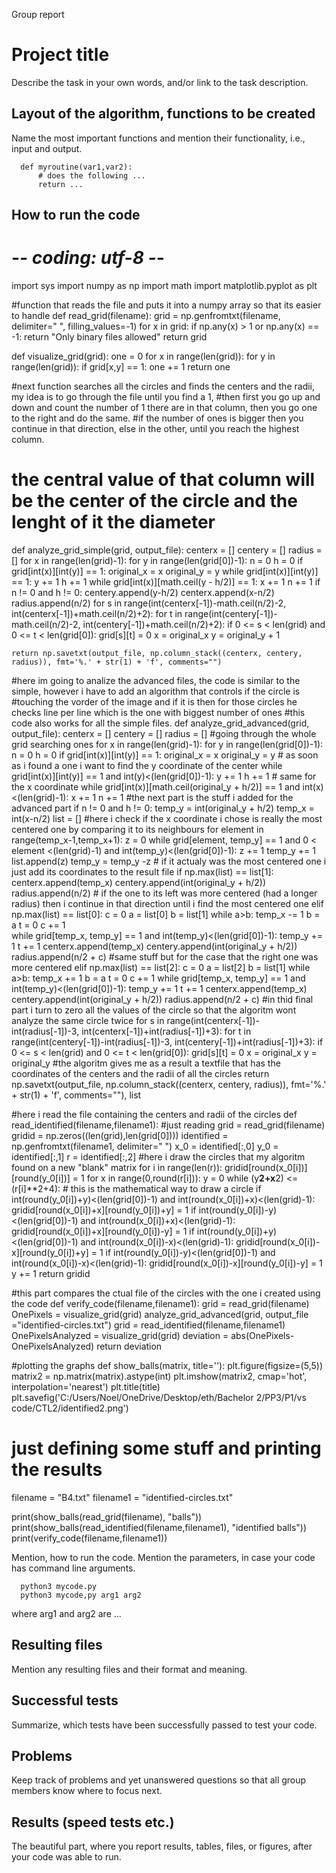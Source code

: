 Group report 

# Project title

Describe the task in your own words, and/or link to the task description. 

## Layout of the algorithm, functions to be created

Name the most important functions and mention their functionality, i.e., input and output.

      def myroutine(var1,var2):
          # does the following ...
          return ...

## How to run the code

# -*- coding: utf-8 -*-
import sys
import numpy as np
import math
import matplotlib.pyplot as plt

#function that reads the file and puts it into a numpy array so that its easier to handle
def read_grid(filename):
    grid = np.genfromtxt(filename, delimiter=" ", filling_values=-1)
    for x in grid:
        if np.any(x) > 1 or np.any(x) == -1:
            return "Only binary files allowed"
    return grid

def visualize_grid(grid):
    one = 0
    for x in range(len(grid)):
        for y in range(len(grid)): 
            if grid[x,y] == 1:
               one += 1
    return one

#next function searches all the circles and finds the centers and the radii, my idea is to go through the file until you find a 1, 
#then first you go up and down and count the number of 1 there are in that column, then you go one to the right and do the same. 
#if the number of ones is bigger then you continue in that direction, else in the other, until you reach the highest column. 
# the central value of that column will be the center of the circle and the lenght of it the diameter
def analyze_grid_simple(grid, output_file):
    centerx = []
    centery = []
    radius = []
    for x in range(len(grid)-1):
        for y in range(len(grid[0])-1):
            n = 0
            h = 0
            if grid[int(x)][int(y)] == 1:
                original_x = x
                original_y = y
                while grid[int(x)][int(y)] == 1:
                    y += 1
                    h += 1
                while grid[int(x)][math.ceil(y - h/2)] == 1:
                    x += 1
                    n += 1
                if n != 0 and h != 0:
                    centery.append(y-h/2)
                    centerx.append(x-n/2)
                    radius.append(n/2)
                    for s in range(int(centerx[-1])-math.ceil(n/2)-2, int(centerx[-1])+math.ceil(n/2)+2):
                        for t in range(int(centery[-1])-math.ceil(n/2)-2, int(centery[-1])+math.ceil(n/2)+2):
                            if 0 <= s < len(grid) and 0 <= t < len(grid[0]):
                                grid[s][t] = 0
                x = original_x
                y = original_y + 1

    return np.savetxt(output_file, np.column_stack((centerx, centery, radius)), fmt='%.' + str(1) + 'f', comments="")


#here im going to analize the advanced files, the code is similar to the simple, however i have to add an algorithm that controls if the circle is 
#touching the vorder of the image and if it is then for those circles he checks line per line which is the one with biggest number of ones
#this code also works for all the simple files.
def analyze_grid_advanced(grid, output_file):
    centerx = []
    centery = []
    radius = []
    #going through the whole grid searching ones
    for x in range(len(grid)-1):
        for y in range(len(grid[0])-1):
            n = 0
            h = 0
            if grid[int(x)][int(y)] == 1:
                original_x = x
                original_y = y
                # as soon as i found a one i want to find the y coordinate of the center
                while grid[int(x)][int(y)] == 1 and int(y)<(len(grid[0])-1):
                    y += 1
                    h += 1
                    # same for the x coordinate
                while grid[int(x)][math.ceil(original_y + h/2)] == 1 and int(x)<(len(grid)-1):
                    x += 1
                    n += 1
                    #the next part is the stuff i added for the advanced part
                if n != 0 and h != 0:
                    temp_y = int(original_y + h/2)
                    temp_x = int(x-n/2)
                    list = []
                    #here i check if the x coordinate i chose is really the most centered one by comparing it to its neighbours
                    for element in range(temp_x-1,temp_x+1):
                        z = 0
                        while grid[element, temp_y] == 1 and 0 < element <(len(grid)-1) and int(temp_y)<(len(grid[0])-1):
                            z += 1
                            temp_y += 1
                        list.append(z)
                        temp_y = temp_y -z
                        # if it actualy was the most centered one i just add its coordinates to the result file 
                    if np.max(list) == list[1]:
                        centerx.append(temp_x)
                        centery.append(int(original_y + h/2))
                        radius.append(n/2)
                        # if the one to its left was more centered (had a longer radius) then i continue in that direction until i find the most centered one
                    elif np.max(list) == list[0]:
                        c = 0
                        a = list[0]
                        b = list[1]
                        while a>b:
                            temp_x -= 1
                            b = a
                            t = 0
                            c += 1   
                            while grid[temp_x, temp_y] == 1 and int(temp_y)<(len(grid[0])-1):
                                temp_y += 1
                                t += 1
                        centerx.append(temp_x)
                        centery.append(int(original_y + h/2))
                        radius.append(n/2 + c)
                        #same stuff but for the case that the right one was more centered
                    elif np.max(list) == list[2]:
                        c = 0
                        a = list[2]
                        b = list[1]
                        while a>b:
                            temp_x += 1
                            b = a
                            t = 0
                            c += 1
                            while grid[temp_x, temp_y] == 1 and int(temp_y)<(len(grid[0])-1):
                                temp_y += 1
                                t += 1
                        centerx.append(temp_x)
                        centery.append(int(original_y + h/2))
                        radius.append(n/2 + c)
                        #in thid final part i turn to zero all the values of the circle so that the algoritm wont analyze the same circle twice
                    for s in range(int(centerx[-1])-int(radius[-1])-3, int(centerx[-1])+int(radius[-1])+3):
                        for t in range(int(centery[-1])-int(radius[-1])-3, int(centery[-1])+int(radius[-1])+3):
                            if 0 <= s < len(grid) and 0 <= t < len(grid[0]):
                                grid[s][t] = 0
                x = original_x
                y = original_y
#the algoritm gives me as a result a textfile that has the coordinates of the centers and the radii of all the circles 
    return np.savetxt(output_file, np.column_stack((centerx, centery, radius)), fmt='%.' + str(1) + 'f', comments=""), list

#here i read the file containing the centers and radii of the circles
def read_identified(filename,filename1):
    #just reading
    grid = read_grid(filename)
    gridid = np.zeros((len(grid),len(grid[0])))
    identified = np.genfromtxt(filename1, delimiter=" ")
    x_0 = identified[:,0]
    y_0 = identified[:,1]
    r = identified[:,2]
    #here i draw the circles that my algoritm found on a new "blank" matrix 
    for i in range(len(r)):
        gridid[round(x_0[i])][round(y_0[i])] = 1
        for x in range(0,round(r[i])):
            y = 0
            while (y**2+x**2) <= (r[i]**2+4): # this is the mathematical way to draw a circle 
                if int(round(y_0[i])+y)<(len(grid[0])-1) and int(round(x_0[i])+x)<(len(grid)-1):
                    gridid[round(x_0[i])+x][round(y_0[i])+y] = 1
                if int(round(y_0[i])-y)<(len(grid[0])-1) and int(round(x_0[i])+x)<(len(grid)-1):
                    gridid[round(x_0[i])+x][round(y_0[i])-y] = 1
                if int(round(y_0[i])+y)<(len(grid[0])-1) and int(round(x_0[i])-x)<(len(grid)-1):
                    gridid[round(x_0[i])-x][round(y_0[i])+y] = 1
                if int(round(y_0[i])-y)<(len(grid[0])-1) and int(round(x_0[i])-x)<(len(grid)-1):
                    gridid[round(x_0[i])-x][round(y_0[i])-y] = 1
                y += 1
    return gridid

#this part compares the ctual file of the circles with the one i created using the code
def verify_code(filename,filename1):
    grid = read_grid(filename)
    OnePixels = visualize_grid(grid)
    analyze_grid_advanced(grid, output_file ="identified-circles.txt")
    grid = read_identified(filename,filename1)
    OnePixelsAnalyzed = visualize_grid(grid)
    deviation = abs(OnePixels-OnePixelsAnalyzed)
    return deviation

#plotting the graphs
def show_balls(matrix, title=''):
    plt.figure(figsize=(5,5))
    matrix2 = np.matrix(matrix).astype(int)
    plt.imshow(matrix2, cmap='hot', interpolation='nearest')
    plt.title(title)
    plt.savefig('C:/Users/Noel/OneDrive/Desktop/eth/Bachelor 2/PP3/P1/vs code/CTL2/identified2.png')

# just defining some stuff and printing the results
filename = "B4.txt"
filename1 = "identified-circles.txt"

print(show_balls(read_grid(filename), "balls"))
print(show_balls(read_identified(filename,filename1), "identified balls"))
print(verify_code(filename,filename1))

Mention, how to run the code. Mention the parameters, in case your code has command line arguments. 

      python3 mycode.py
      python3 mycode,py arg1 arg2 

where arg1 and arg2 are ...

## Resulting files

Mention any resulting files and their format and meaning. 

## Successful tests

Summarize, which tests have been successfully passed to test your code. 

## Problems

Keep track of problems and yet unanswered questions so that all group members know where to focus next. 

## Results (speed tests etc.)

The beautiful part, where you report results, tables, files, or figures, after your code was able to run. 

